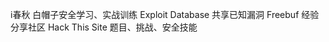 i春秋                 白帽子安全学习、实战训练
Exploit Database    共享已知漏洞
Freebuf             经验分享社区
Hack This Site      题目、挑战、安全技能
